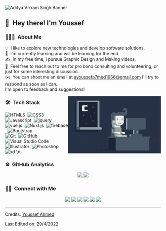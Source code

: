 
![Aditya Vikram Singh Banner](https://yt3.ggpht.com/Nkeq5u9a4efQupgHlPaFv7L6BTF0nBhCtMabpGRJhAwpUTXfcOUdkYnNY-XV6bGCFe8O13yR=w1707-fcrop64=1,00005a57ffffa5a8-k-c0xffffffff-no-nd-rj)

<h2>👋 &nbsp;Hey there! I'm Youssef</h2>

<!-- ## 👋 &nbsp;Hey there! I'm Youssef -->

### 👨🏻‍💻 &nbsp;About Me

💡 &nbsp;I like to explore new technologies and develop software solutions.\
🌱 &nbsp;I’m currently learning and will be learning for the end.\
✍️ &nbsp;In my free time, I pursue Graphic Design and Making videos.\
💬 &nbsp;Feel free to reach out to me for pro bono consulting and volunteering, or just for some interesting discussion.\
✉️ &nbsp;You can shoot me an email at ayoussefa7med1956@gmail.com I'll try to respond as soon as I can.\
 I'm open to feedback and suggestions!

<img alt="Night Coding" src="https://raw.githubusercontent.com/AVS1508/AVS1508/master/assets/Night-Coding.gif" align="right"/>

### 🛠 &nbsp;Tech Stack

![HTML5](https://img.shields.io/badge/-HTML5-05122A?style=flat&logo=HTML5)&nbsp;
![CSS3](https://img.shields.io/badge/-CSS3-05122A?style=flat&logo=CSS3&logoColor=00599C)&nbsp;
![Javascript](https://img.shields.io/badge/-Javascript-05122A?style=flat&logo=Javascript)&nbsp;
![jquery](https://img.shields.io/badge/-jquery-05122A?style=flat&logo=jquery)&nbsp;
![vue.js](https://img.shields.io/badge/-vue.js-05122A?style=flat&logo=vue.js)&nbsp;
![Nuxt.js](https://img.shields.io/badge/-Nuxt.js-05122A?style=flat&logo=Nuxt.js)&nbsp;
![firebase](https://img.shields.io/badge/-firebase-05122A?style=flat&logo=firebase)&nbsp;
![Bootstrap](https://img.shields.io/badge/-Bootstrap-05122A?style=flat&logo=bootstrap&logoColor=563D7C)\
![Git](https://img.shields.io/badge/-Git-05122A?style=flat&logo=git)&nbsp;
![GitHub](https://img.shields.io/badge/-GitHub-05122A?style=flat&logo=github)&nbsp;
![Visual Studio Code](https://img.shields.io/badge/-Visual%20Studio%20Code-05122A?style=flat&logo=visual-studio-code&logoColor=007ACC)&nbsp;
![Illustrator](https://img.shields.io/badge/-Illustrator-05122A?style=flat&logo=adobe-illustrator)&nbsp;
![Photoshop](https://img.shields.io/badge/-Photoshop-05122A?style=flat&logo=adobe-photoshop)&nbsp;
![xd](https://img.shields.io/badge/-xd-05122A?style=flat&logo=adobe-xd) \n


### ⚙️ &nbsp;GitHub Analytics

<p align="center">
<a href="https://github.com/Abdelzaher-web">
  <img width="90%" src="https://github-readme-stats-eight-theta.vercel.app/api?username=Abdelzaher-web&show_icons=true&theme=algolia&include_all_commits=true&count_private=true"/>
  <img width="90%" src="https://github-readme-stats-eight-theta.vercel.app/api/top-langs/?username=Abdelzaher-web&layout=compact&langs_count=8&theme=algolia"/>
</a>
</p>

### 🤝🏻 &nbsp;Connect with Me

<p align="center">
<a href="https://www.linkedin.com/in/youssef-abdelzaher-0a4a84205/8"><img src="https://img.shields.io/badge/-Aditya%20Vikram%20Singh-0077B5?style=flat&logo=Linkedin&logoColor=white"/></a>
<a href="youssefa7med1956@gmail.com"><img src="https://img.shields.io/badge/-youssefa7med1956@gmail.com-D14836?style=flat&logo=Gmail&logoColor=white"/></a>
<a href="https://www.instagram.com/youssef_a7med15/"><img src="https://img.shields.io/badge/-@youssef_a7med15-E4405F?style=flat&logo=Instagram&logoColor=white"/></a>
<a href="https://www.facebook.com/YoussefA7med15"><img src="https://img.shields.io/badge/-@YoussefA7med15-1877F2?style=flat&logo=Facebook&logoColor=white"/></a>
<a href="https://www.youtube.com/channel/UC-XAMGEV8B2T6I8GFJeNMNQ"><img src="https://img.shields.io/badge/-EG PRO-BD081C?style=flat&logo=youtube&logoColor=white"/></a>
<a href="https://www.tiktok.com/@eg__pro"><img src="https://img.shields.io/badge/-eg__pro-000000?style=flat&logo=tiktok&logoColor=white"/></a>
</p>

-----
Credits: [Youssef Ahmed](https://github.com/Abdelzaher-web)

Last Edited on: 29/4/2022
